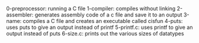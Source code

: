 0-preprocessor: running a C file
1-compiler: compiles without linking
2-assembler: generates assembly code of a c file and save it to an output
3-name: compiles a C file and creates an executable called cisfun
4-puts: uses puts to give an output instead of printf
5-printf.c: uses printf to give an output instead of puts
6-size.c: prints out the various sizes of datatypes
